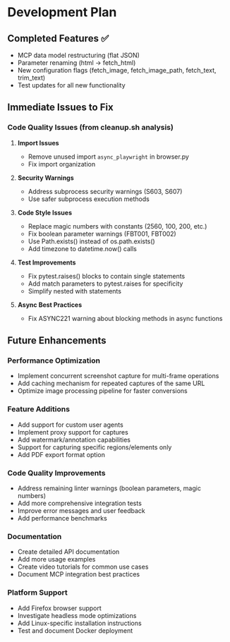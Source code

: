 # Development Plan

## Completed Features ✅
- MCP data model restructuring (flat JSON)
- Parameter renaming (html → fetch_html)
- New configuration flags (fetch_image, fetch_image_path, fetch_text, trim_text)
- Test updates for all new functionality

## Immediate Issues to Fix

### Code Quality Issues (from cleanup.sh analysis)
1. **Import Issues**
   - Remove unused import `async_playwright` in browser.py
   - Fix import organization

2. **Security Warnings**
   - Address subprocess security warnings (S603, S607)
   - Use safer subprocess execution methods

3. **Code Style Issues**
   - Replace magic numbers with constants (2560, 100, 200, etc.)
   - Fix boolean parameter warnings (FBT001, FBT002)
   - Use Path.exists() instead of os.path.exists()
   - Add timezone to datetime.now() calls

4. **Test Improvements**
   - Fix pytest.raises() blocks to contain single statements
   - Add match parameters to pytest.raises for specificity
   - Simplify nested with statements

5. **Async Best Practices**
   - Fix ASYNC221 warning about blocking methods in async functions

## Future Enhancements

### Performance Optimization
- Implement concurrent screenshot capture for multi-frame operations
- Add caching mechanism for repeated captures of the same URL
- Optimize image processing pipeline for faster conversions

### Feature Additions
- Add support for custom user agents
- Implement proxy support for captures
- Add watermark/annotation capabilities
- Support for capturing specific regions/elements only
- Add PDF export format option

### Code Quality Improvements
- Address remaining linter warnings (boolean parameters, magic numbers)
- Add more comprehensive integration tests
- Improve error messages and user feedback
- Add performance benchmarks

### Documentation
- Create detailed API documentation
- Add more usage examples
- Create video tutorials for common use cases
- Document MCP integration best practices

### Platform Support
- Add Firefox browser support
- Investigate headless mode optimizations
- Add Linux-specific installation instructions
- Test and document Docker deployment